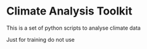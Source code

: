 # Climate Analysis Toolkit

This is a set of python scripts to analyse climate data

Just for training do not use
